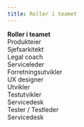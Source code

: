 ```yaml
---
title: Roller i teamet
---
```


**Roller i teamet**  
Produkteier  
Sjefsarkitekt  
Legal coach  
Serviceleder  
Forretningsutvikler  
UX designer  
Utvikler  
Testutvikler  
Servicedesk  
Tester / Testleder  
Servicedesk
